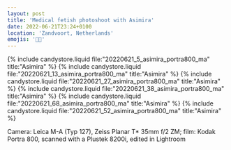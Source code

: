 ```yaml
---
layout: post
title: 'Medical fetish photoshoot with Asimira'
date: 2022-06-21T23:24+0100
location: 'Zandvoort, Netherlands'
emojis: '🔞💉'
---
```


{% include candystore.liquid file:"20220621_5_asimira_portra800_ma" title:"Asimira" %}
{% include candystore.liquid file:"20220621_13_asimira_portra800_ma" title:"Asimira" %}
{% include candystore.liquid file:"20220621_27_asimira_portra800_ma" title:"Asimira" %}
{% include candystore.liquid file:"20220621_38_asimira_portra800_ma" title:"Asimira" %}
{% include candystore.liquid file:"20220621_68_asimira_portra800_ma" title:"Asimira" %}
{% include candystore.liquid file:"20220621_52_asimira_portra800_ma" title:"Asimira" %}

Camera: Leica M-A (Typ 127), Zeiss Planar T\* 35mm f/2 ZM; film: Kodak Portra 800, scanned with a Plustek 8200i, edited in Lightroom

